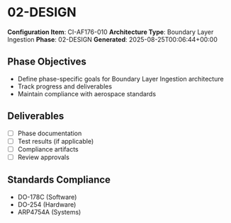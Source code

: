# 02-DESIGN

**Configuration Item**: CI-AF176-010
**Architecture Type**: Boundary Layer Ingestion
**Phase**: 02-DESIGN
**Generated**: 2025-08-25T00:06:44+00:00

## Phase Objectives
- Define phase-specific goals for Boundary Layer Ingestion architecture
- Track progress and deliverables
- Maintain compliance with aerospace standards

## Deliverables
- [ ] Phase documentation
- [ ] Test results (if applicable)
- [ ] Compliance artifacts
- [ ] Review approvals

## Standards Compliance
- DO-178C (Software)
- DO-254 (Hardware)
- ARP4754A (Systems)
